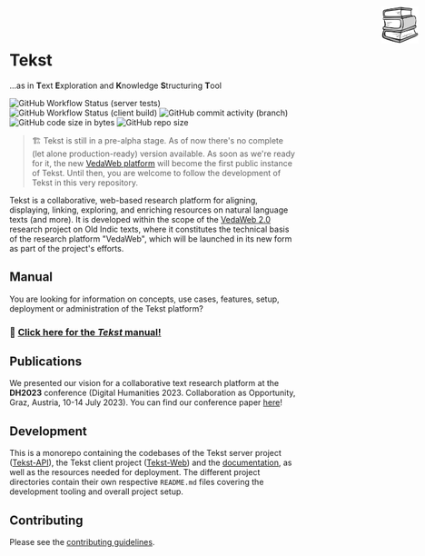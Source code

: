 # Tekst <!-- omit in toc -->

<img width="64" height="64" align="right" style="position: absolute;  top: 0; right: 0; padding: 12px; z-index: 9" src="docs/content/assets/logo.png" alt="Tekst logo"/>

...as in **T**ext **E**xploration and **K**nowledge **S**tructuring **T**ool

![GitHub Workflow Status (server tests)](https://img.shields.io/github/actions/workflow/status/VedaWebProject/Tekst/server-tests.yml?label=server%20tests)
![GitHub Workflow Status (client build)](https://img.shields.io/github/actions/workflow/status/VedaWebProject/Tekst/client-build.yml?label=client%20build)
![GitHub commit activity (branch)](https://img.shields.io/github/commit-activity/y/VedaWebProject/Tekst)
![GitHub code size in bytes](https://img.shields.io/github/languages/code-size/VedaWebProject/Tekst)
![GitHub repo size](https://img.shields.io/github/repo-size/VedaWebProject/Tekst)

> 🏗 Tekst is still in a pre-alpha stage. As of now there's no complete (let alone production-ready) version available.
> As soon as we're ready for it, the new [VedaWeb platform](https://vedaweb.uni-koeln.de/rigveda) will become the first public instance of Tekst. Until then, you are welcome to follow the development of Tekst in this very repository.

Tekst is a collaborative, web-based research platform for aligning, displaying, linking, exploring, and enriching resources on natural language texts (and more). It is developed within the scope of the [VedaWeb 2.0](https://vedaweb.uni-koeln.de/) research project on Old Indic texts, where it constitutes the technical basis of the research platform "VedaWeb", which will be launched in its new form as part of the project's efforts.

## Manual

You are looking for information on concepts, use cases, features, setup, deployment or administration of the Tekst platform?

<!-- I know this is a sin – and it hurts me, too. But I need the bigger font on this. -->

### 📖 [Click here for the _Tekst_ manual!](https://vedawebproject.github.io/Tekst)

## Publications

We presented our vision for a collaborative text research platform at the **DH2023** conference (Digital Humanities 2023. Collaboration as Opportunity, Graz, Austria, 10-14 July 2023). You can find our conference paper [here](https://doi.org/10.5281/zenodo.8107794)!

## Development

This is a monorepo containing the codebases of the Tekst server project ([Tekst-API](Tekst-API)), the Tekst client project ([Tekst-Web](Tekst-Web)) and the [documentation](https://vedawebproject.github.io/Tekst), as well as the resources needed for deployment. The different project directories contain their own respective `README.md` files covering the development tooling and overall project setup.

## Contributing

Please see the [contributing guidelines](CONTRIBUTING.md).
